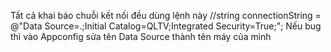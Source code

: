 Tất cả khai báo chuỗi kết nối đều dùng lệnh này
//string connectionString = @"Data Source=.\;Initial Catalog=QLTV;Integrated Security=True;";
Nếu bug thì vào Appconfig sửa tên Data Source thành tên máy của mình
